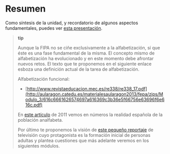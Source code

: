 # Resumen

Como síntesis de la unidad, y recordatorio de algunos aspectos fundamentales, puedes ver [esta presentación](http://aularagon.catedu.es/materialesaularagon2013/fepa/zips/Modulo_3/ResumenU1_Marco_normativo_FIPA.pdf).

>**tip**
>
>Aunque la FIPA no se ciñe exclusivamente a la alfabetización, sí que éste es una fase fundamental de la misma. El concepto mismo de alfabetización ha evolucionado y en este momento debe afrontar nuevos retos. El texto que te proponemos en el siguiente enlace esboza una definición actual de la tarea de alfabetización.
>
>Alfabetización funcional:
>
>* [http://www.revistaeducacion.mec.es/re338/re338_17.pdf](http://aularagon.catedu.es/materialesaularagon2013/fepa/zips/Modulo_3/616c6661626574697a616369c3b36e5f66756e63696f6e616c.pdf)
>
>En [este artículo](http://www.rtve.es/noticias/20110908/mas-840000-analfabetos-viven-espanade-casi-70-son-mujeres/460187.shtml) de 2011 vemos en números la realidad española de la población analfabeta.
>
>Por último te proponemos la visión de [este pequeño reportaje](http://www.rtve.es/alacarta/videos/programa/alfabetizacion-de-adultos/894847/) de televisión cuyo protagonista es la formación inicial de personas adultas y plantea cuestiones que más adelante veremos en los siguientes módulos.
